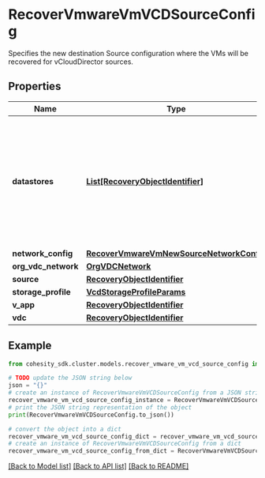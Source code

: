 # RecoverVmwareVmVCDSourceConfig

Specifies the new destination Source configuration where the VMs will be recovered for vCloudDirector sources.

## Properties

Name | Type | Description | Notes
------------ | ------------- | ------------- | -------------
**datastores** | [**List[RecoveryObjectIdentifier]**](RecoveryObjectIdentifier.md) | Specifies the datastore objects where the object&#39;s files should be recovered to. This should only be specified if storageProfile is not specified. | [optional] 
**network_config** | [**RecoverVmwareVmNewSourceNetworkConfig**](RecoverVmwareVmNewSourceNetworkConfig.md) |  | [optional] 
**org_vdc_network** | [**OrgVDCNetwork**](OrgVDCNetwork.md) |  | [optional] 
**source** | [**RecoveryObjectIdentifier**](RecoveryObjectIdentifier.md) |  | 
**storage_profile** | [**VcdStorageProfileParams**](VcdStorageProfileParams.md) |  | [optional] 
**v_app** | [**RecoveryObjectIdentifier**](RecoveryObjectIdentifier.md) |  | [optional] 
**vdc** | [**RecoveryObjectIdentifier**](RecoveryObjectIdentifier.md) |  | 

## Example

```python
from cohesity_sdk.cluster.models.recover_vmware_vm_vcd_source_config import RecoverVmwareVmVCDSourceConfig

# TODO update the JSON string below
json = "{}"
# create an instance of RecoverVmwareVmVCDSourceConfig from a JSON string
recover_vmware_vm_vcd_source_config_instance = RecoverVmwareVmVCDSourceConfig.from_json(json)
# print the JSON string representation of the object
print(RecoverVmwareVmVCDSourceConfig.to_json())

# convert the object into a dict
recover_vmware_vm_vcd_source_config_dict = recover_vmware_vm_vcd_source_config_instance.to_dict()
# create an instance of RecoverVmwareVmVCDSourceConfig from a dict
recover_vmware_vm_vcd_source_config_from_dict = RecoverVmwareVmVCDSourceConfig.from_dict(recover_vmware_vm_vcd_source_config_dict)
```
[[Back to Model list]](../README.md#documentation-for-models) [[Back to API list]](../README.md#documentation-for-api-endpoints) [[Back to README]](../README.md)


